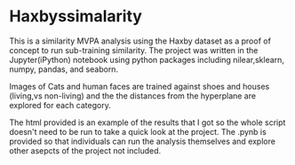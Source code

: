# Haxbyssimalarity
This is a similarity MVPA analysis using the Haxby dataset as a proof of concept to run sub-training similarity.
The project was written in the Jupyter(iPython) notebook using python packages including nilear,sklearn, numpy, pandas, and seaborn.

Images of Cats and human faces are trained against shoes and houses (living,vs non-living) and the the distances from the 
hyperplane are explored for each category.

The html provided is an example of the results that I got so the whole script doesn't need to be run to take a quick look at the project.
The .pynb is provided so that individuals can run the analysis themselves and explore other asepcts of the project not included. 
